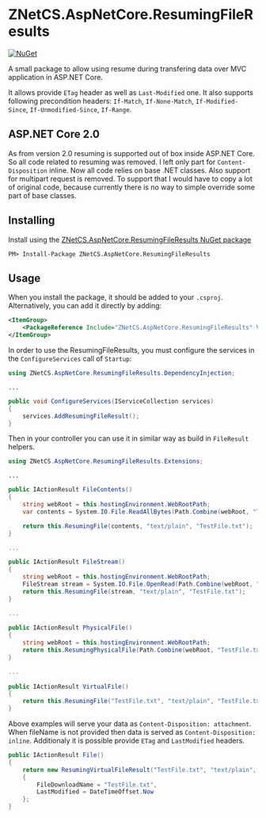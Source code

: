 # ZNetCS.AspNetCore.ResumingFileResults

[![NuGet](https://img.shields.io/nuget/v/ZNetCS.AspNetCore.ResumingFileResults.svg)](https://www.nuget.org/packages/ZNetCS.AspNetCore.ResumingFileResults)

A small package to allow using resume during transfering data over MVC application in ASP.NET Core. 

It allows provide `ETag` header as well as `Last-Modified` one. It also supports following precondition headers: `If-Match`, `If-None-Match`, `If-Modified-Since`, `If-Unmodified-Since`, `If-Range`.

## ASP.NET Core 2.0
As from version 2.0 resuming is supported out of box inside ASP.NET Core. So all code related to resuming was removed. I left only part for `Content-Disposition` inline. Now all code relies on base .NET classes.
Also support for multipart request is removed. To support that I would have to copy a lot of original code, because currently there is no way to simple override some part of base classes.

## Installing 

Install using the [ZNetCS.AspNetCore.ResumingFileResults NuGet package](https://www.nuget.org/packages/ZNetCS.AspNetCore.ResumingFileResults)

```
PM> Install-Package ZNetCS.AspNetCore.ResumingFileResults
```

## Usage 

When you install the package, it should be added to your `.csproj`. Alternatively, you can add it directly by adding:


```xml
<ItemGroup>
    <PackageReference Include="ZNetCS.AspNetCore.ResumingFileResults" Version="2.1.2" />
</ItemGroup>
```

In order to use the ResumingFileResults, you must configure the services in the `ConfigureServices` call of `Startup`: 

```csharp
using ZNetCS.AspNetCore.ResumingFileResults.DependencyInjection;
```

```
...
```

```csharp
public void ConfigureServices(IServiceCollection services)
{
    services.AddResumingFileResult();
}
```

Then in your controller you can use it in similar way as build in `FileResult` helpers.

```csharp
using ZNetCS.AspNetCore.ResumingFileResults.Extensions;
```

```
...
```

```csharp
public IActionResult FileContents()
{
    string webRoot = this.hostingEnvironment.WebRootPath;
    var contents = System.IO.File.ReadAllBytes(Path.Combine(webRoot, "TestFile.txt"));

    return this.ResumingFile(contents, "text/plain", "TestFile.txt");
}

...

public IActionResult FileStream()
{
    string webRoot = this.hostingEnvironment.WebRootPath;
    FileStream stream = System.IO.File.OpenRead(Path.Combine(webRoot, "TestFile.txt"));
    return this.ResumingFile(stream, "text/plain", "TestFile.txt");
}

...
       
public IActionResult PhysicalFile()
{
    string webRoot = this.hostingEnvironment.WebRootPath;
    return this.ResumingPhysicalFile(Path.Combine(webRoot, "TestFile.txt"), "text/plain", "TestFile.txt");
}

...
    
public IActionResult VirtualFile()
{
    return this.ResumingFile("TestFile.txt", "text/plain", "TestFile.txt");
}
```

Above examples will serve your data as `Content-Disposition: attachment`. When fileName is not provided then data is served as `Content-Disposition: inline`.
Additionaly it is possible provide `ETag` and `LastModified` headers.

```csharp
public IActionResult File()
{
    return new ResumingVirtualFileResult("TestFile.txt", "text/plain", "\"MyEtagHeader\"") 
    { 
        FileDownloadName = "TestFile.txt", 
        LastModified = DateTimeOffset.Now 
    };
}
```


